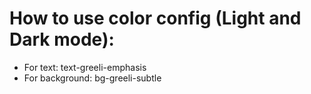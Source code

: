 # How to use color config (Light and Dark mode):
- For text: text-greeli-emphasis
- For background: bg-greeli-subtle